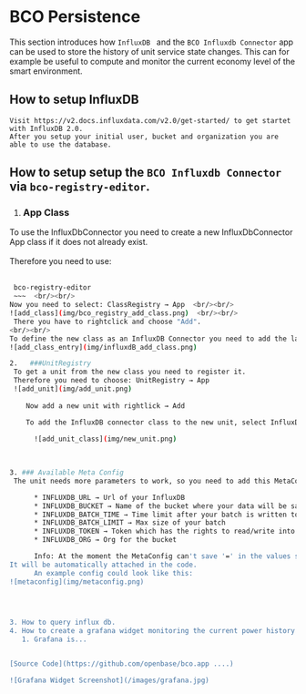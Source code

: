 # BCO Persistence

This section introduces how ```InfluxDB ``` and the ```BCO Influxdb Connector``` app can be used to store the history of unit service state changes. This can for example be useful to compute and monitor the current economy level of the smart environment.

## How to setup InfluxDB

    Visit https://v2.docs.influxdata.com/v2.0/get-started/ to get startet with InfluxDB 2.0.  
    After you setup your initial user, bucket and organization you are able to use the database.

##  How to setup setup the ```BCO Influxdb Connector``` via ```bco-registry-editor```.
1. ### App Class
 To use the InfluxDbConnector you need to create a new InfluxDbConnector App class if it does not already exist.  <br/><br/>
 Therefore you need to use:   <br/><br/>
~~~BASH
 bco-registry-editor
 ~~~  <br/><br/>
Now you need to select: ClassRegistry → App  <br/><br/>
![add_class](img/bco_registry_add_class.png)  <br/><br/>
 There you have to rightclick and choose "Add".  
<br/><br/>
To define the new class as an InfluxDB Connector you need to add the label and apply:  <br/><br/>
![add_class_entry](img/influxdB_add_class.png)

2.   ###UnitRegistry  
 To get a unit from the new class you need to register it.  
 Therefore you need to choose: UnitRegistry → App
 ![add_unit](img/add_unit.png)
 
    Now add a new unit with rightlick → Add

    To add the InfluxDB connector class to the new unit, select InfluxDB Connector as AppClassId and press apply.

      ![add_unit_class](img/new_unit.png)
    
      
   
3. ### Available Meta Config
 The unit needs more parameters to work, so you need to add this MetaConfig parameters:

      * INFLUXDB_URL → Url of your InfluxDB
      * INFLUXDB_BUCKET → Name of the bucket where your data will be saved
      * INFLUXDB_BATCH_TIME → Time limit after your batch is written to the database
      * INFLUXDB_BATCH_LIMIT → Max size of your batch
      * INFLUXDB_TOKEN → Token which has the rights to read/write into your database
      * INFLUXDB_ORG → Org for the bucket

      Info: At the moment the MetaConfig can't save '=' in the values so the '==' at the end of the token is missing.
It will be automatically attached in the code.  
      An example config could look like this:
![metaconfig](img/metaconfig.png)


  

3. How to query influx db.
4. How to create a grafana widget monitoring the current power history
   1. Grafana is...


[Source Code](https://github.com/openbase/bco.app ....)

![Grafana Widget Screenshot](/images/grafana.jpg)
